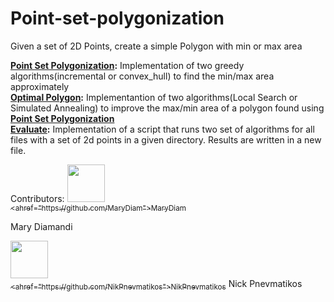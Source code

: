 # Point-set-polygonization
Given a set of 2D Points, create a simple Polygon with min or max area


 **[Point Set Polygonization](./Point-Set-Polygonization):** Implementation of two greedy algorithms(incremental or convex_hull) to find the min/max area approximately\
 **[Optimal Polygon](./Optimal-Polygon):** Implementantion of two algorithms(Local Search or Simulated Annealing) to improve the max/min area of a polygon found using 
  **[Point Set Polygonization](./Point-Set-Polygonization)**\
 **[Evaluate](./Evaluate):** Implementation of a script that runs two set of algorithms for all files with a set of 2d points in a given directory. Results are written in a new file.    


Contributors: 
 [<img src="https://github.com/MaryDiam.png" width="60px;"/><br /><sub><ahref="https://github.com/MaryDiam">MaryDiam</a></sub>](https://github.com/MaryDiam)

 Mary Diamandi

 [<img src="https://github.com/NikPnevmatikos.png" width="60px;"/><br /><sub><ahref="https://github.com/NikPnevmatikos">NikPnevmatikos</a></sub>](https://github.com/NikPnevmatikos)
 Nick Pnevmatikos


